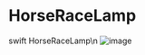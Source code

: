# HorseRaceLamp
swift  HorseRaceLamp\n
![image](https://github.com/windSuper/HorseRaceLamp/image/HorseRaceLamp.gif)
